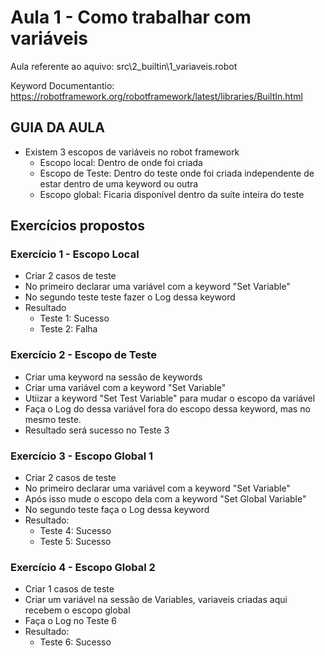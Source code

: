 # Aula 1 - Como trabalhar com variáveis
Aula referente ao aquivo: src\2_builtin\1_variaveis.robot

Keyword Documentantio: https://robotframework.org/robotframework/latest/libraries/BuiltIn.html

## GUIA DA AULA
- Existem 3 escopos de variáveis no robot framework
    - Escopo local: Dentro de onde foi criada
    - Escopo de Teste: Dentro do teste onde foi criada independente de estar dentro de uma keyword ou outra
    - Escopo global: Ficaria disponível dentro da suíte inteira do teste

## Exercícios propostos

### Exercício 1 - Escopo Local
- Criar 2 casos de teste
- No primeiro declarar uma variável com a keyword "Set Variable"
- No segundo teste teste fazer o Log dessa keyword
- Resultado
    - Teste 1: Sucesso
    - Teste 2: Falha

### Exercício 2 - Escopo de Teste
- Criar uma keyword na sessão de keywords
- Criar uma variável com a keyword "Set Variable"
- Utiizar a keyword "Set Test Variable" para mudar o escopo da variável
- Faça o Log do dessa variável fora do escopo dessa keyword, mas no mesmo teste.
- Resultado será sucesso no Teste 3

### Exercício 3 - Escopo Global 1
- Criar 2 casos de teste
- No primeiro declarar uma variável com a keyword "Set Variable"
- Após isso mude o escopo dela com a keyword "Set Global Variable"
- No segundo teste faça o Log dessa keyword 
- Resultado:
    - Teste 4: Sucesso
    - Teste 5: Sucesso
    
### Exercício 4 - Escopo Global 2
- Criar 1 casos de teste
- Criar um variável na sessão de Variables, variaveis criadas aqui recebem o escopo global
- Faça o Log no Teste 6 
- Resultado:
    - Teste 6: Sucesso
